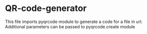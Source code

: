 # QR-code-generator

This file imports pyqrcode module to generate a code for a file in url. Additional parameters can be passed to pyqrcode.create module
